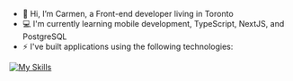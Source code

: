 - 👋 Hi, I’m Carmen, a Front-end developer living in Toronto 
- 💻 I'm currently learning mobile development, TypeScript, NextJS, and PostgreSQL 
- ⚡ I've built applications using the following technologies:

[![My Skills](https://skillicons.dev/icons?i=js,html,css,express,figma,git,github,postman,mongodb,nodejs,react,redux,tailwind,typescript)](https://skillicons.dev)
